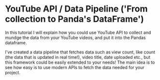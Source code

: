 # YouTube API / Data Pipeline ('From collection to Panda's DataFrame')

In this tutorial I will explain how you could use YouTube API to collect and mundge the data from your YouTube videos, and put it into the Pandas dataframe.

I've created a data pipeline that fetches data such as view count, like count (the data that is updated in real time!), video title, date uploaded etc., but this framework could be easily extended to your needs! The main idea is to see how easy is to use modern APIs to fetch the data needed for your project. 

